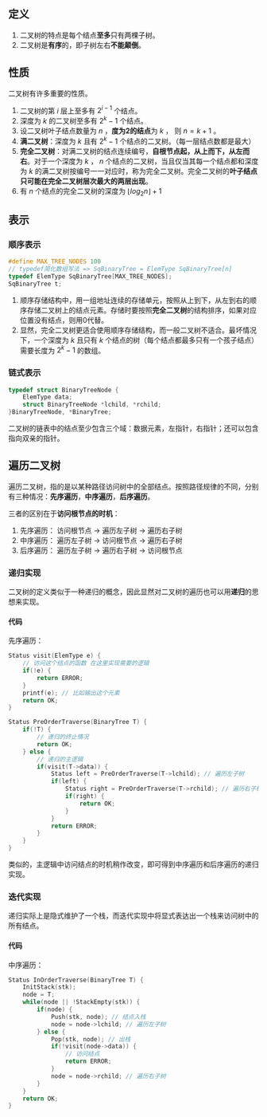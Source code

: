 ## 定义
1. 二叉树的特点是每个结点**至多**只有两棵子树。
2. 二叉树是**有序**的，即子树左右**不能颠倒**。


## 性质
二叉树有许多重要的性质。
1. 二叉树的第 $i$ 层上至多有 $2^{i-1}$ 个结点。
2. 深度为 $k$ 的二叉树至多有 $2^k-1$ 个结点。
3. 设二叉树叶子结点数量为 $n$ ，**度为2的结点**为 $k$ ， 则 $n = k + 1$ 。
4. **满二叉树**：深度为 $k$ 且有 $2^k-1$ 个结点的二叉树。（每一层结点数都是最大）
5. **完全二叉树**：对满二叉树的结点连续编号，**自根节点起，从上而下，从左而右**。对于一个深度为 $k$ ， $n$ 个结点的二叉树，当且仅当其每一个结点都和深度为 $k$ 的满二叉树按编号一一对应时，称为完全二叉树。完全二叉树的**叶子结点只可能在完全二叉树层次最大的两层出现**。
6. 有 $n$ 个结点的完全二叉树的深度为 $\lfloor{log_2n}\rfloor + 1$


## 表示
### 顺序表示
```c
#define MAX_TREE_NODES 100
// typedef简化数组写法 => SqBinaryTree = ElemType SqBinaryTree[n]
typedef ElemType SqBinaryTree[MAX_TREE_NODES]; 
SqBinaryTree t;
```

1. 顺序存储结构中，用一组地址连续的存储单元，按照从上到下，从左到右的顺序存储二叉树上的结点元素。存储时要按照**完全二叉树**的结构排序，如果对应位置没有结点，则用0代替。
2. 显然，完全二叉树更适合使用顺序存储结构，而一般二叉树不适合。最坏情况下，一个深度为 $k$ 且只有 $k$ 个结点的树（每个结点都最多只有一个孩子结点）需要长度为 $2^k-1$ 的数组。


### 链式表示
```c
typedef struct BinaryTreeNode {
    ElemType data;
    struct BinaryTreeNode *lchild, *rchild;
}BinaryTreeNode, *BinaryTree;
```

二叉树的链表中的结点至少包含三个域：数据元素，左指针，右指针；还可以包含指向双亲的指针。

## 遍历二叉树
遍历二叉树，指的是以某种路径访问树中的全部结点。按照路径规律的不同，分别有三种情况：**先序遍历**，**中序遍历**，**后序遍历**。

三者的区别在于**访问根节点的时机**：
1. 先序遍历： 访问根节点 → 遍历左子树 → 遍历右子树
2. 中序遍历： 遍历左子树 → 访问根节点 → 遍历右子树
3. 后序遍历： 遍历左子树 → 遍历右子树 → 访问根节点


### 递归实现
二叉树的定义类似于一种递归的概念，因此显然对二叉树的遍历也可以用**递归**的思想来实现。

#### 代码
先序遍历：
```c
Status visit(ElemType e) {
    // 访问这个结点的函数 在这里实现需要的逻辑
    if(!e) {
        return ERROR;
    }
    printf(e); // 比如输出这个元素
    return OK;
}

Status PreOrderTraverse(BinaryTree T) {
    if(!T) {
        // 递归的终止情况
        return OK;
    } else {
        // 递归的主逻辑
        if(visit(T->data)) {
            Status left = PreOrderTraverse(T->lchild); // 遍历左子树
            if(left) {
                Status right = PreOrderTraverse(T->rchild); // 遍历右子树
                if(right) {
                    return OK;
                }
            }
            return ERROR;
        }
    }
}
```



类似的，主逻辑中访问结点的时机稍作改变，即可得到中序遍历和后序遍历的递归实现。

### 迭代实现
递归实际上是隐式维护了一个栈，而迭代实现中将显式表达出一个栈来访问树中的所有结点。

#### 代码
中序遍历：
```c
Status InOrderTraverse(BinaryTree T) {
    InitStack(stk); 
    node = T;
    while(node || !StackEmpty(stk)) {
        if(node) {
            Push(stk, node); // 结点入栈
            node = node->lchild; // 遍历左子树
        } else {
            Pop(stk, node); // 出栈
            if(!visit(node->data)) {
                // 访问结点
                return ERROR;
            }
            node = node->rchild; // 遍历右子树
        }
    }
    return OK;
}

```